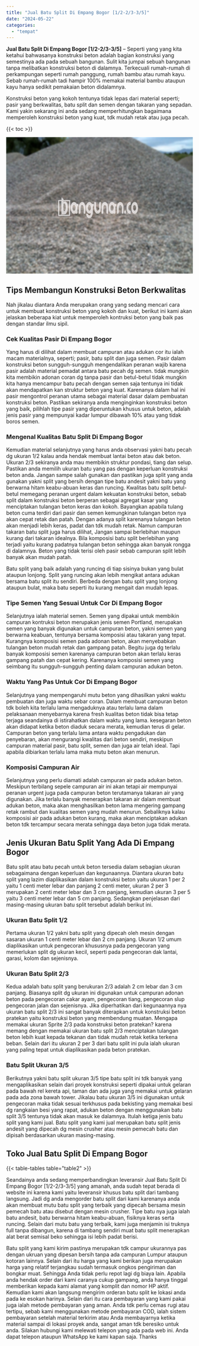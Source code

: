 ```yaml
---
title: "Jual Batu Split Di Empang Bogor [1/2-2/3-3/5]"
date: "2024-05-22"
categories: 
  - "tempat"
---
```


**Jual Batu Split Di Empang Bogor \[1/2-2/3-3/5\]** – Seperti yang yang kita ketahui bahwasanya konstruksi beton adalah bagian konstruksi yang semestinya ada pada sebuah bangunan. Sulit kita jumpai sebuah bangunan tanpa melibatkan konstruksi beton di dalamnya. Terkecuali rumah-rumah di perkampungan seperti rumah panggung, rumah bambu atau rumah kayu. Sebab rumah-rumah tadi hampir 100% memakai material bambu ataupun kayu hanya sedikit pemakaian beton didalamnya.

Konstruksi beton yang kokoh tentunya tidak lepas dari material seperti; pasir yang berkwalitas, batu split dan semen dengan takaran yang sepadan. Kami yakin sekarang ini anda sedang memperhitungkan bagaimana memperoleh konstruksi beton yang kuat, tdk mudah retak atau juga pecah.

{{< toc >}}

![Jual Batu Split Di Empang Bogor [1/2-2/3-3/5]](/images/jual-batu-split-02.png)

## Tips Membangun Konstruksi Beton Berkwalitas

Nah jikalau diantara Anda merupakan orang yang sedang mencari cara untuk membuat konstruksi beton yang kokoh dan kuat, berikut ini kami akan jelaskan beberapa kiat untuk memperoleh kontruksi beton yang baik pas dengan standar ilmu sipil.

### Cek Kualitas Pasir Di Empang Bogor

Yang harus di dilihat dalam membuat campuran atau adukan cor itu ialah macam materialnya, seperti; pasir, batu split dan juga semen. Pasir dalam konstruksi beton sungguh-sungguh mengendalikan peranan wajib karena pasir adalah material pemadat antara batu pecah dg semen. tidak mungkin kita membikin adonan coran dg tanpa pasir dan betul-betul tidak mungkin kita hanya mencampur batu pecah dengan semen saja tentunya ini tidak akan mendapatkan kan struktur beton yang kuat. Karenanya dalam hal ini pasir mengontrol peranan utama sebagai material dasar dalam pembuatan konstruksi beton. Pastikan sekiranya anda menginginkan konstruksi beton yang baik, pilihlah tipe pasir yang diperuntukan khusus untuk beton, adalah jenis pasir yang mempunyai kadar lumpur dibawah 10% atau yang tidak boros semen.

### Mengenal Kualitas Batu Split Di Empang Bogor

Kemudian material selanjutnya yang harus anda observasi yakni batu pecah dg ukuran 1/2 kalau anda hendak membuat lantai beton atau dak beton. Ukuran 2/3 sekiranya anda mau membikin struktur pondasi, tiang dan selup. Pastikan anda memilih ukuran batu yang pas dengan keperluan konstruksi beton anda. Jangan sampe salah gunakan dan pastikan juga split yang anda gunakan yakni split yang bersih dengan tipe batu andesit yakni batu yang berwarna hitam keabu-abuan keras dan runcing. Kwalitas batu split betul-betul memegang peranan urgent dalam kekuatan konstruksi beton, sebab split dalam konstruksi beton berperan sebagai agregat kasar yang menciptakan tulangan beton keras dan kokoh. Bayangkan apabila tulang beton cuma terdiri dari pasir dan semen kemungkinan tulangan beton nya akan cepat retak dan patah. Dengan adanya split karenanya tulangan beton akan menjadi lebih keras, padat dan tdk mudah retak. Namun campuran takaran batu split juga harus dilihat, Jangan sampai berlebihan maupun kurang dari takaran idealnya. Bila komposisi batu split berlebihan yang terjadi yaitu kurang padatnya tulangan beton sehingga akan banyak rongga di dalamnya. Beton yang tidak terisi oleh pasir sebab campuran split lebih banyak akan mudah patah.

Batu split yang baik adalah yang runcing di tiap sisinya bukan yang bulat ataupun lonjong. Split yang runcing akan lebih mengikat antara adukan bersama batu split itu sendiri. Berbeda dengan batu split yang lonjong ataupun bulat, maka batu seperti itu kurang mengait dan mudah lepas.

### Tipe Semen Yang Sesuai Untuk Cor Di Empang Bogor

Selanjutnya ialah material semen. Semen yang dipakai untuk membikin campuran kontruksi beton merupakan jenis semen Portland, merupakan semen yang banyak digunakan untuk campuran beton, yakni semen yang berwarna keabuan, tentunya bersama komposisi atau takaran yang tepat. Kurangnya komposisi semen pada adonan beton, akan menyebabkan tulangan beton mudah retak dan gampang patah. Begitu juga dg terlalu banyak komposisi semen karenanya campuran beton akan terlalu keras gampang patah dan cepat kering. Karenanya komposisi semen yang seimbang itu sungguh-sungguh penting dalam campuran adukan beton.

### Waktu Yang Pas Untuk Cor Di Empang Bogor

Selanjutnya yang mempengaruhi mutu beton yang dihasilkan yakni waktu pembuatan dan juga waktu sebar coran. Dalam membuat campuran beton tdk boleh kita terlalu lama mengaduknya atau terlalu lama dalam pelaksanaan menyebarnya karena fresh kualitas beton tidak bisa tetap terjaga seandainya di istirahatkan dalam waktu yang lama. kesegaran beton akan didapat ketika beton diaduk secara merata, kemudian terus di gelar. Campuran beton yang terlalu lama antara waktu pengadukan dan penyebaran, akan mengurangi kwalitas dari beton sendiri, meskipun campuran material pasir, batu split, semen dan juga air telah ideal. Tapi apabila dibiarkan terlalu lama maka mutu beton akan menurun.

### Komposisi Campuran Air

Selanjutnya yang perlu diamati adalah campuran air pada adukan beton. Meskipun terbilang sepele campuran air ini akan tetapi air mempunyai peranan urgent juga pada campuran beton terutamanya takaran air yang digunakan. Jika terlalu banyak menerapkan takaran air dalam membuat adukan beton, maka akan menghasilkan beton lama mengering gampang retak rambut dan kualitas semen yang mudah menurun. Sebaliknya kalau komposisi air pada adukan beton kurang, maka akan menciptakan adukan beton tdk tercampur secara merata sehingga daya beton juga tidak merata.

## Jenis Ukuran Batu Split Yang Ada Di Empang Bogor

Batu split atau batu pecah untuk beton tersedia dalam sebagian ukuran sebagaimana dengan keperluan dan kegunaannya. Diantara ukuran batu split yang lazim diaplikasikan dalam konstruksi beton yaitu ukuran 1 per 2 yaitu 1 centi meter lebar dan panjang 2 centi meter, ukuran 2 per 3 merupakan 2 centi meter lebar dan 3 cm panjang, kemudian ukuran 3 per 5 yaitu 3 centi meter lebar dan 5 cm panjang. Sedangkan penjelasan dari masing-masing ukuran batu split tersebut adalah berikut ini.

### Ukuran Batu Split 1/2

Pertama ukuran 1/2 yakni batu split yang dipecah oleh mesin dengan sasaran ukuran 1 centi meter lebar dan 2 cm panjang. Ukuran 1/2 umum diaplikasikan untuk pengecoran khususnya pada pengecoran yang memerlukan split dg ukuran kecil, seperti pada pengecoran dak lantai, garasi, kolom dan sejenisnya.

### Ukuran Batu Split 2/3

Kedua adalah batu split yang berukuran 2/3 adalah 2 cm lebar dan 3 cm panjang. Biasanya split dg ukuran ini digunakan untuk campuran adonan beton pada pengecoran cakar ayam, pengecoran tiang, pengecoran slup pengecoran jalan dan sejenisnya. Jika diperhatikan dari kegunaannya nya ukuran batu split 2/3 ini sangat banyak diterapkan untuk konstruksi beton pratekan yaitu konstruksi beton yang membendung muatan. Mengapa memakai ukuran Sprite 2/3 pada konstruksi beton pratekan? karena memang dengan memakai ukuran batu split 2/3 menciptakan tulangan beton lebih kuat kepada tekanan dan tidak mudah retak ketika terkena beban. Selain dari itu ukuran 2 per 3 dari batu split ini pula ialah ukuran yang paling tepat untuk diaplikasikan pada beton pratekan.

### Batu Split Ukuran 3/5

Berikutnya yakni batu split ukuran 3/5 tipe batu split ini tdk banyak yang mengaplikasikan selain dari proyek konstruksi seperti dipakai untuk gelaran pada bawah rel kereta api, taman dan ada juga yang memakai untuk gelaran pada ada zona bawah tower. Jikalau batu ukuran 3/5 ini digunakan untuk pengecoran maka tidak sesuai terkhusus pada bekisting yang memakai besi dg rangkaian besi yang rapat, adukan beton dengan menggunakan batu split 3/5 tentunya tidak akan masuk ke dalamnya. Itulah ketiga jenis batu split yang kami jual. Batu split yang kami jual merupakan batu split jenis andesit yang dipecah dg mesin crusher atau mesin pemecah batu dan dipisah berdasarkan ukuran masing-masing.

## Toko Jual Batu Split Di Empang Bogor

{{< table-tables table="table2" >}}

Seandainya anda sedang memperbandingkan leveransir Jual Batu Split Di Empang Bogor \[1/2-2/3-3/5\] yang amanah, anda sudah tepat berada di website ini karena kami yaitu leveransir khusus batu split dari tambang langsung. Jadi dg anda mengorder batu split dari kami karenanya anda akan membuat mutu batu split yang terbaik yang dipecah bersama mesin pemecah batu atau disebut dengan mesin crusher. Tipe batu nya juga ialah batu andesit, batu berwarna hitam keabu-abuan, fisiknya keras serta runcing. Selain dari mutu batu yang terbaik, kami juga menjamin isi truknya full tanpa dibangun, karena di tambang sendiri muat batu split menerapkan alat berat semisal beko sehingga isi lebih padat berisi.

Batu split yang kami kirim pastinya merupakan tdk campur ukurannya pas dengan ukruan yang dipesan bersih tanpa ada campuran Lumpur ataupun kotoran lainnya. Selain dari itu harga yang kami berikan juga merupakan harga yang relatif terjangkau sudah termasuk ongkos pengiriman dan bongkar muat. Sehingga Anda tidak perlu repot lagi dg biaya lain. Apabila anda hendak order dari kami caranya cukup gampang, anda hanya tinggal memberikan kepada kami alamat yang komplit dan nomor HP aktif. Kemudian kami akan langsung mengirim orderan batu split ke lokasi anda pada ke esokan harinya. Selain dari itu cara pembayaran yang kami pakai juga ialah metode pembayaran yang aman. Anda tdk perlu cemas rugi atau tertipu, sebab kami menggunakan metode pembayaran COD, ialah sistem pembayaran setelah material terkirim atau Anda membayarnya ketika material sampai di lokasi proyek anda, sangat aman tdk beresiko untuk anda. Silakan hubungi kami melewati telepon yang ada pada web ini. Anda dapat telepon ataupun WhatsApp ke kami kapan saja. Thanks

